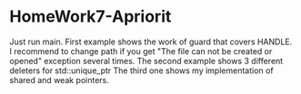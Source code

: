 # HomeWork7-Apriorit

Just run main.
First example shows the work of guard that covers HANDLE. I recommend to change path if you get "The file can not be created or opened" exception several times.
The second example shows 3 different deleters for std::unique_ptr<SOCKET>
The third one shows my implementation of shared and weak pointers.
